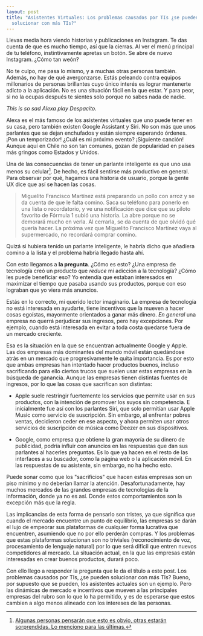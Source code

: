```yaml
---
layout: post
title: "Asistentes Virtuales: Los problemas causados por TIs ¿se pueden
  solucionar con más TIs?"
---
```


Llevas media hora viendo historias y publicaciones en Instagram. Te das
cuenta de que es mucho tiempo, así que la cierras. Al ver el menú
principal de tu teléfono, instintivamente apretas un botón. Se abre de nuevo Instagram. ¿Cómo tan weón?

No te culpo, me pasa lo mismo, y a muchas otras personas también.
Además, no hay de qué avergonzarse. Estás peleando contra equipos
millonarios de personas brillantes cuyo único interés es lograr
mantenerte adicto a la aplicación. No es una situación fácil en la que
estar. Y para peor, si no la ocupas después te sientes solo porque no
sabes nada de nadie.

*This is so sad Alexa play Despacito.*

Alexa es el más famoso de los asistentes virtuales que uno puede tener
en su casa, pero también existen Google Assistant y Siri. No son más que
unos parlantes que se dejan enchufados y están siempre esperando
órdenes. ¡Pon un temporizador! ¿Cuál es mi próximo evento? ¡Siguiente
canción! Aunque aquí en Chile no son tan comunes, gozan de popularidad
en países más gringos como Estados y Unidos.

Una de las consecuencias de tener un parlante inteligente es que uno usa
menos su celular[^1]. De hecho, es fácil sentirse más productivo en
general. Para observar por qué, hagamos una historia de usuario, porque
la gente UX dice que así se hacen las cosas.

> Miguelito Francisco Martínez está preparando un pollo con arroz y se
> da cuenta de que le falta comino. Saca su teléfono para ponerlo en una
> lista o recordatorio, y ve una notificación que dice que su piloto
> favorito de Fórmula 1 subió una historia. La abre porque no se
> demorará mucho en verla. Al cerrarla, se da cuenta de que olvidó qué
> quería hacer. La próxima vez que Miguelito Francisco Martínez vaya al
> supermercado, no recordará comprar comino.

Quizá si hubiera tenido un parlante inteligente, le habría dicho que
añadiera comino a la lista y el problema habría llegado hasta ahí.

Con esto llegamos a **la pregunta**. ¿Cómo es esto? ¿Una empresa de
tecnología creó un producto que *reduce* mi adicción a la tecnología?
¿Cómo les puede beneficiar eso? Yo entendía que estaban interesados en
maximizar el tiempo que pasaba usando sus productos, porque con eso
lograban que yo viera más anuncios.

Estás en lo correcto, mi querido lector imaginario. La empresa de
tecnología no está interesada en ayudarte, tiene incentivos que la
mueven a hacer cosas egoístas, mayormente orientados a ganar más dinero.
*En general* una empresa no querrá perjudicar sus ingresos, pero hay
excepciones. Por ejemplo, cuando está interesada en evitar a toda costa
quedarse fuera de un mercado creciente.

Esa es la situación en la que se encuentran actualmente Google y Apple.
Las dos empresas más dominantes del mundo móvil están quedándose atrás
en un mercado que progresivamente le quita importancia. Es por esto que
ambas empresas han intentado hacer productos buenos, incluso
sacrificando para ello ciertos trucos que suelen usar estas empresas en
la búsqueda de ganancia. Aunque las empresas tienen distintas fuentes de
ingresos, por lo que las cosas que sacrifican son distintas:

-   Apple suele restringir fuertemente los servicios que permite usar en
    sus productos, con la intención de promover los suyos sin
    competencia. E inicialmente fue así con los parlantes Siri, que solo
    permitían usar Apple Music como servicio de suscripción. Sin
    embargo, al enfrentar pobres ventas, decidieron ceder en ese
    aspecto, y ahora permiten usar otros servicios de suscripción de
    música como Deezer en sus dispositivos.

-   Google, como empresa que obtiene la gran mayoría de su dinero de
    publicidad, podría influir con anuncios en las respuestas que dan
    sus parlantes al hacerles preguntas. Es lo que ya hacen en el resto
    de las interfaces a su buscador, como la página web o la aplicación
    móvil. En las respuestas de su asistente, sin embargo, no ha hecho
    esto.

Puede sonar como que los "sacrificios" que hacen estas empresas son un
piso mínimo y no deberían llamar la atención. Desafortunadamente, hay
muchos mercados de las grandes empresas de tecnologías de la
información, donde ya no es así. Donde estos comportamientos son la
excepción más que la regla.

Las implicancias de esta forma de pensarlo son tristes, ya que significa
que cuando el mercado encuentre un punto de equilibrio, las empresas se
darán el lujo de empeorar sus plataformas de cualquier forma lucrativa
que encuentren, asumiendo que no por ello perderán compras. Y los
problemas que estas plataformas solucionan son no triviales
(reconocimiento de voz, procesamiento de lenguaje natural) por lo que
será difícil que entren nuevos competidores al mercado. La situación
actual, en la que las empresas están interesadas en crear buenos
productos, durará poco.

Con ello llego a responder la pregunta que le da el título a este post.
Los problemas causados por TIs, ¿se pueden solucionar con más TIs?
Bueno, por supuesto que se pueden, los asistentes actuales son un
ejemplo. Pero las dinámicas de mercado e incentivos que mueven a las
principales empresas del rubro son lo que lo ha permitido, y es de
esperarse que estos cambien a algo menos alineado con los intereses de
las personas.

[^1]: [Algunas personas pensarán que esto es obvio, otras estarán
    sorprendidas. Lo menciono para las últimas.](https://www.cnet.com/news/owners-of-smart-speakers-use-phones-less-says-survey/)
